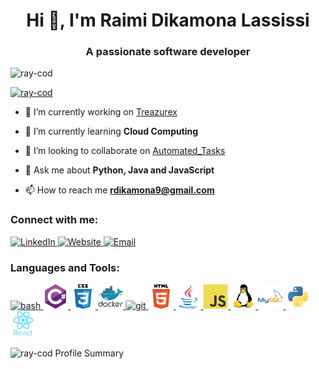 <h1 align="center">Hi 👋, I'm Raimi Dikamona Lassissi</h1>
<h3 align="center">A passionate software developer</h3>

<p align="left"> <img src="https://komarev.com/ghpvc/?username=ray-cod&label=Profile%20views&color=0e75b6&style=flat" alt="ray-cod" /> </p>

<p align="left"> <a href="https://github.com/ryo-ma/github-profile-trophy"><img src="https://github-profile-trophy.vercel.app/?username=ray-cod" alt="ray-cod" /></a> </p>

- 🔭 I’m currently working on [Treazurex](https://github.com/ray-cod/treazurex)

- 🌱 I’m currently learning **Cloud Computing**

- 👯 I’m looking to collaborate on [Automated_Tasks](https://github.com/ThaboChauke/Automated_Tasks)

- 💬 Ask me about **Python, Java and JavaScript**

- 📫 How to reach me **rdikamona9@gmail.com**

<h3 align="left">Connect with me:</h3>
<p>
  <a href="https://linkedin.com/in/raimi-dikamona-se">
    <img alt="LinkedIn" src="https://img.shields.io/badge/LinkedIn-raimi-blue?logo=linkedin" />
  </a>
  <a href="https://raimi-dikamona.com">
    <img alt="Website" src="https://img.shields.io/badge/Website-portfolio-blue?logo=google-chrome" />
  </a>
  <a href="mailto:rdikamona9@gmail.com">
    <img alt="Email" src="https://img.shields.io/badge/Email-rdikamona9@gmail.com-blue?logo=gmail" />
  </a>
</p>

<h3 align="left">Languages and Tools:</h3>
<p align="left"> <a href="https://www.gnu.org/software/bash/" target="_blank" rel="noreferrer"> <img src="https://www.vectorlogo.zone/logos/gnu_bash/gnu_bash-icon.svg" alt="bash" width="40" height="40"/> </a> <a href="https://www.w3schools.com/cs/" target="_blank" rel="noreferrer"> <img src="https://raw.githubusercontent.com/devicons/devicon/master/icons/csharp/csharp-original.svg" alt="csharp" width="40" height="40"/> </a> <a href="https://www.w3schools.com/css/" target="_blank" rel="noreferrer"> <img src="https://raw.githubusercontent.com/devicons/devicon/master/icons/css3/css3-original-wordmark.svg" alt="css3" width="40" height="40"/> </a> <a href="https://www.docker.com/" target="_blank" rel="noreferrer"> <img src="https://raw.githubusercontent.com/devicons/devicon/master/icons/docker/docker-original-wordmark.svg" alt="docker" width="40" height="40"/> </a> <a href="https://git-scm.com/" target="_blank" rel="noreferrer"> <img src="https://www.vectorlogo.zone/logos/git-scm/git-scm-icon.svg" alt="git" width="40" height="40"/> </a> <a href="https://www.w3.org/html/" target="_blank" rel="noreferrer"> <img src="https://raw.githubusercontent.com/devicons/devicon/master/icons/html5/html5-original-wordmark.svg" alt="html5" width="40" height="40"/> </a> <a href="https://www.java.com" target="_blank" rel="noreferrer"> <img src="https://raw.githubusercontent.com/devicons/devicon/master/icons/java/java-original.svg" alt="java" width="40" height="40"/> </a> <a href="https://developer.mozilla.org/en-US/docs/Web/JavaScript" target="_blank" rel="noreferrer"> <img src="https://raw.githubusercontent.com/devicons/devicon/master/icons/javascript/javascript-original.svg" alt="javascript" width="40" height="40"/> </a> <a href="https://www.linux.org/" target="_blank" rel="noreferrer"> <img src="https://raw.githubusercontent.com/devicons/devicon/master/icons/linux/linux-original.svg" alt="linux" width="40" height="40"/> </a> <a href="https://www.mysql.com/" target="_blank" rel="noreferrer"> <img src="https://raw.githubusercontent.com/devicons/devicon/master/icons/mysql/mysql-original-wordmark.svg" alt="mysql" width="40" height="40"/> </a> <a href="https://www.python.org" target="_blank" rel="noreferrer"> <img src="https://raw.githubusercontent.com/devicons/devicon/master/icons/python/python-original.svg" alt="python" width="40" height="40"/> </a> <a href="https://reactjs.org/" target="_blank" rel="noreferrer"> <img src="https://raw.githubusercontent.com/devicons/devicon/master/icons/react/react-original-wordmark.svg" alt="react" width="40" height="40"/> </a> </p>

<p>
  <img align="center" src="https://github-profile-summary-cards.vercel.app/api/cards/profile-details?username=ray-cod&theme=default" alt="ray-cod Profile Summary" />
</p>

